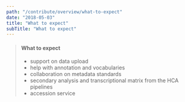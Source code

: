 ```yaml
---
path: "/contribute/overview/what-to-expect"
date: "2018-05-03"
title: "What to expect"
subTitle: "What to expect"
---
```


> #### What to expect
> * support on data upload
> * help with annotation and vocabularies
> * collaboration on metadata standards
> * secondary analysis and transcriptional matrix from the HCA pipelines
> * accession service
